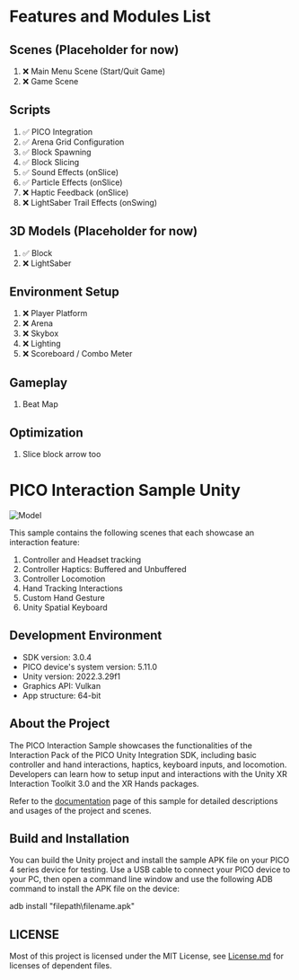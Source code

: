 # Features and Modules List

## Scenes (Placeholder for now)
1. ❌ Main Menu Scene (Start/Quit Game)
2. ❌ Game Scene

## Scripts
1. ✅ PICO Integration
2. ✅ Arena Grid Configuration
3. ✅ Block Spawning
4. ✅ Block Slicing
5. ✅ Sound Effects (onSlice)
6. ✅ Particle Effects (onSlice)
7. ❌ Haptic Feedback (onSlice)
8. ❌ LightSaber Trail Effects (onSwing)

## 3D Models (Placeholder for now)
1. ✅ Block
2. ❌ LightSaber

## Environment Setup
1. ❌ Player Platform
2. ❌ Arena
3. ❌ Skybox
4. ❌ Lighting
5. ❌ Scoreboard / Combo Meter

## Gameplay
1. Beat Map 

## Optimization
1. Slice block arrow too 





# PICO Interaction Sample Unity

![Model](https://github.com/Pico-Developer/PICOInteractionSample-Unity/blob/main/Interaction%20Sample.png)

This sample contains the following scenes that each showcase an interaction feature:
1. Controller and Headset tracking
2. Controller Haptics: Buffered and Unbuffered
3. Controller Locomotion
4. Hand Tracking Interactions
5. Custom Hand Gesture
6. Unity Spatial Keyboard

## Development Environment

- SDK version: 3.0.4 
- PICO device's system version: 5.11.0
- Unity version: 2022.3.29f1
- Graphics API: Vulkan
- App structure: 64-bit


## About the Project
The PICO Interaction Sample showcases the functionalities of the Interaction Pack of the PICO Unity Integration SDK, including basic 
controller and hand interactions, haptics, keyboard inputs, and locomotion. Developers can learn how to setup input and interactions with the Unity XR Interaction Toolkit 3.0 and the XR Hands packages.

Refer to the [documentation](https://developer.picoxr.com/document/unity/pico-interaction-sample/?v=3.0.0) page of this sample for detailed descriptions and usages of the project and scenes.


## Build and Installation
You can build the Unity project and install the sample APK file on your PICO 4 series device for testing. 
Use a USB cable to connect your PICO device to your PC, then open a command line window and use the following ADB command to install the APK file on the device: 

adb install "filepath\filename.apk"


## LICENSE
Most of this project is licensed under the MIT License, see [License.md](https://github.com/Pico-Developer/InteractionSample-Unity/blob/main/License.md) for licenses of dependent files.
